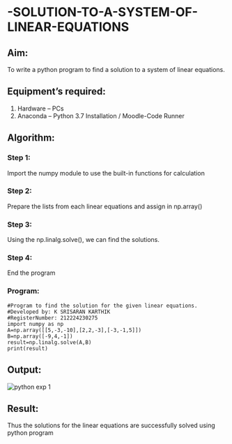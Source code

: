 # -SOLUTION-TO-A-SYSTEM-OF-LINEAR-EQUATIONS
## Aim:
To write a python program to find a solution to a system of linear equations.
## Equipment’s required:
1. 	Hardware – PCs
2. 	Anaconda – Python 3.7 Installation / Moodle-Code Runner
## Algorithm:
### Step 1: 
Import the numpy module to use the built-in functions for calculation
### Step 2: 
Prepare the lists from each linear equations and assign in np.array()
### Step 3: 
Using the np.linalg.solve(), we can find the solutions.
### Step 4: 
End the program
### Program:
```
#Program to find the solution for the given linear equations.
#Developed by: K SRISARAN KARTHIK
#RegisterNumber: 212224230275
import numpy as np
A=np.array([[5,-3,-10],[2,2,-3],[-3,-1,5]])
B=np.array([-9,4,-1])
result=np.linalg.solve(A,B)
print(result)
```
## Output:


![python exp 1](https://github.com/user-attachments/assets/85c5a0d8-a021-4f81-9918-5039bcada1f3)

## Result: 
Thus the solutions for the linear equations are successfully solved using python program

